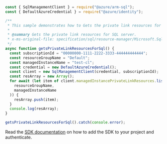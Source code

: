 ```javascript
const { SqlManagementClient } = require("@azure/arm-sql");
const { DefaultAzureCredential } = require("@azure/identity");

/**
 * This sample demonstrates how to Gets the private link resources for SQL server.
 *
 * @summary Gets the private link resources for SQL server.
 * x-ms-original-file: specification/sql/resource-manager/Microsoft.Sql/preview/2020-11-01-preview/examples/ManagedInstancePrivateLinkResourcesList.json
 */
async function getsPrivateLinkResourcesForSql() {
  const subscriptionId = "00000000-1111-2222-3333-444444444444";
  const resourceGroupName = "Default";
  const managedInstanceName = "test-cl";
  const credential = new DefaultAzureCredential();
  const client = new SqlManagementClient(credential, subscriptionId);
  const resArray = new Array();
  for await (let item of client.managedInstancePrivateLinkResources.listByManagedInstance(
    resourceGroupName,
    managedInstanceName
  )) {
    resArray.push(item);
  }
  console.log(resArray);
}

getsPrivateLinkResourcesForSql().catch(console.error);
```

Read the [SDK documentation](https://github.com/Azure/azure-sdk-for-js/blob/%40azure%2Farm-sql_9.0.1/sdk/sql/arm-sql/README.md) on how to add the SDK to your project and authenticate.
